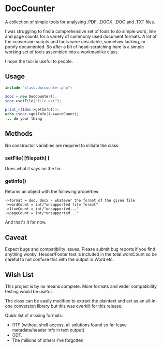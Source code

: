 # DocCounter
A collection of simple tools for analysing .PDF, .DOCX, .DOC and .TXT files.

I was struggling to find a comprehensive set of tools to do simple word, line and page counts for a variety of commonly used document formats. A lot of the conversion scripts and tools were unsuitable, somehow lacking, or poorly documented. So after a bit of head-scratching here is a simple working set of tools assembled into a workmanlike class.

I hope the tool is useful to people.

## Usage
```php
include "class.doccounter.php";

$doc = new DocCounter();
$doc->setFile("file.ext");

print_r($doc->getInfo());
echo ($doc->getInfo()->wordCount);
... do your thing
```
## Methods
No constructor variables are required to initiate the class.

### setFile( [filepath] )
Does what it says on the tin.

### getInfo()
Returns an object with the following properties:

```
->format = doc, docx - whatever the format of the given file
->wordCount = int/"unsupported file format"
->lineCount = int/"unsupported..."
->pageCount = int/"unsupported..."
```
And that's it for now.

## Caveat
Expect bugs and compatibility issues. Please submit bug reports if you find anything wonky. Header/Footer text is included in the total wordCount so be careful to not confuse this with the output in Word etc.

## Wish List
This project is by no means complete. More formats and wider compatibility testing would be useful.

The class can be easily modified to extract the plaintext and act as an all-in-one conversion library but this was overkill for this release.

Quick list of missing formats:

* RTF (without shell access, all solutions found so far leave metadata/header info in text output).
* ODT.
* The millions of others I've forgotten.
